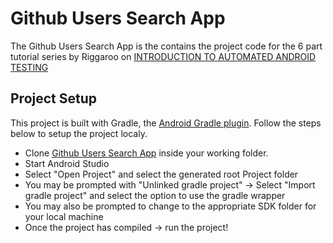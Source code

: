 # Github Users Search App

The Github Users Search App is the contains the project code for the 6
 part tutorial series by Riggaroo on
 [INTRODUCTION TO AUTOMATED ANDROID TESTING](https://riggaroo.co.za/introduction-automated-android-testing/)


## Project Setup

This project is built with Gradle, the [Android Gradle plugin](http://tools.android.com/tech-docs/new-build-system/user-guide). Follow the steps below to setup the project localy.

* Clone [Github Users Search App](https://github.com/TheDancerCodes/Gusa) inside your working folder.
* Start Android Studio
* Select "Open Project" and select the generated root Project folder
* You may be prompted with "Unlinked gradle project" -> Select "Import gradle project" and select
the option to use the gradle wrapper
* You may also be prompted to change to the appropriate SDK folder for your local machine
* Once the project has compiled -> run the project!